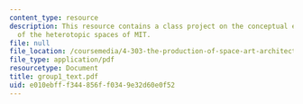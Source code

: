 ```yaml
---
content_type: resource
description: This resource contains a class project on the conceptual exploration
  of the heterotopic spaces of MIT.
file: null
file_location: /coursemedia/4-303-the-production-of-space-art-architecture-and-urbanism-in-dialogue-fall-2006/e010ebfff344856ff0349e32d60e0f52_group1_text.pdf
file_type: application/pdf
resourcetype: Document
title: group1_text.pdf
uid: e010ebff-f344-856f-f034-9e32d60e0f52
---
```

